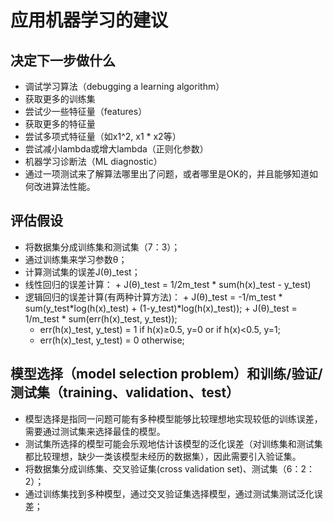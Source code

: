 # 应用机器学习的建议
## 决定下一步做什么
 + 调试学习算法（debugging a learning algorithm）
  + 获取更多的训练集
  + 尝试少一些特征量（features）
  + 获取更多的特征量
  + 尝试多项式特征量（如x1^2, x1 * x2等）
  + 尝试减小lambda或增大lambda（正则化参数）
 + 机器学习诊断法（ML diagnostic）
  + 通过一项测试来了解算法哪里出了问题，或者哪里是OK的，并且能够知道如何改进算法性能。
## 评估假设  
 + 将数据集分成训练集和测试集（7：3）；
  + 通过训练集来学习参数θ；
  + 计算测试集的误差J(θ)_test；
   + 线性回归的误差计算：
    + J(θ)_test = 1/2m_test * sum(h(x)_test - y_test)
   + 逻辑回归的误差计算(有两种计算方法)：
    + J(θ)_test = -1/m_test * sum(y_test*log(h(x)_test) + (1-y_test)*log(h(x)_test));
    + J(θ)_test = 1/m_test * sum(err(h(x)_test, y_test));
     + err(h(x)_test, y_test) = 1 if h(x)≥0.5, y=0 or if h(x)<0.5, y=1;
     + err(h(x)_test, y_test) = 0 otherwise;
## 模型选择（model selection problem）和训练/验证/测试集（training、validation、test）
 + 模型选择是指同一问题可能有多种模型能够比较理想地实现较低的训练误差，需要通过测试集来选择最佳的模型。
 + 测试集所选择的模型可能会乐观地估计该模型的泛化误差（对训练集和测试集都比较理想，缺少一类该模型未经历的数据集），因此需要引入验证集。
 + 将数据集分成训练集、交叉验证集(cross validation set)、测试集（6：2：2）；
  + 通过训练集找到多种模型，通过交叉验证集选择模型，通过测试集测试泛化误差；
